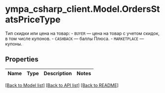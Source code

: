 # ympa_csharp_client.Model.OrdersStatsPriceType
Тип скидки или цена на товар: - `BUYER` — цена на товар с учетом скидок, в том числе купонов. - `CASHBACK` — баллы Плюса. - `MARKETPLACE` — купоны. 

## Properties

Name | Type | Description | Notes
------------ | ------------- | ------------- | -------------

[[Back to Model list]](../README.md#documentation-for-models) [[Back to API list]](../README.md#documentation-for-api-endpoints) [[Back to README]](../README.md)

